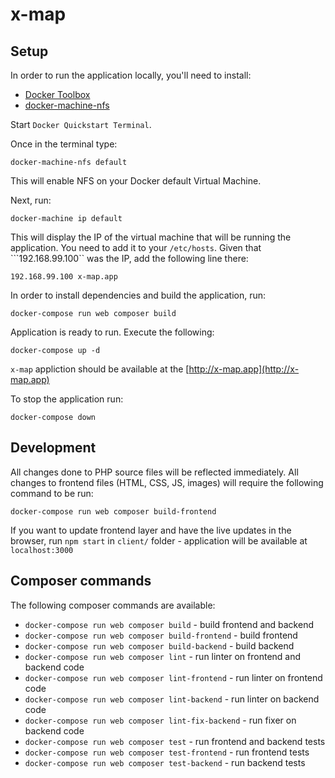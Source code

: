 # x-map

## Setup

In order to run the application locally, you'll need to install:

- [Docker Toolbox](https://www.docker.com/products/docker-toolbox)
- [docker-machine-nfs](https://github.com/adlogix/docker-machine-nfs#install)

Start ```Docker Quickstart Terminal```. 

Once in the terminal type:
```
docker-machine-nfs default
```

This will enable NFS on your Docker default Virtual Machine.

Next, run:
```
docker-machine ip default
```

This will display the IP of the virtual machine that will be running the application.
You need to add it to your ```/etc/hosts```.
Given that ```192.168.99.100`` was the IP, add the following line there:
```
192.168.99.100 x-map.app
```

In order to install dependencies and build the application, run:
```
docker-compose run web composer build
```

Application is ready to run. Execute the following:
```
docker-compose up -d
```

``x-map`` appliction should be available at the [http://x-map.app](http://x-map.app)

To stop the application run:
```
docker-compose down
```

## Development

All changes done to PHP source files will be reflected immediately. All changes to frontend files (HTML, CSS, JS, images) 
will require the following command to be run:
```
docker-compose run web composer build-frontend
```
 
If you want to update frontend layer and have the live updates in the browser, run ```npm start``` in ```client/``` 
folder - application will be available at ```localhost:3000```
 
## Composer commands

The following composer commands are available:

- ```docker-compose run web composer build``` - build frontend and backend
- ```docker-compose run web composer build-frontend``` - build frontend
- ```docker-compose run web composer build-backend``` - build backend
- ```docker-compose run web composer lint``` - run linter on frontend and backend code
- ```docker-compose run web composer lint-frontend``` - run linter on frontend code
- ```docker-compose run web composer lint-backend``` - run linter on backend code
- ```docker-compose run web composer lint-fix-backend``` - run fixer on backend code
- ```docker-compose run web composer test``` - run frontend and backend tests
- ```docker-compose run web composer test-frontend``` - run frontend tests
- ```docker-compose run web composer test-backend``` - run backend tests